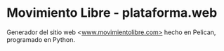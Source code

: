 
# Movimiento Libre - plataforma.web

Generador del sitio web <www.movimientolibre.com> hecho en Pelican, programado en Python.

